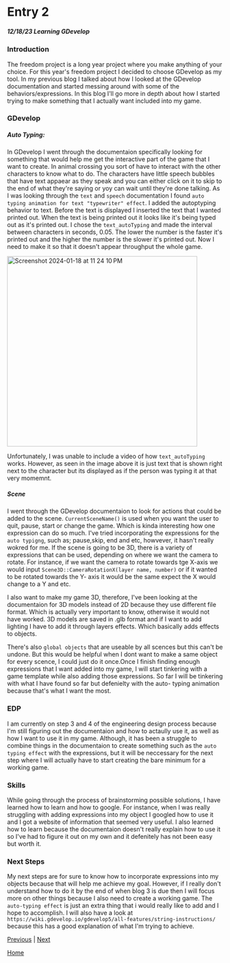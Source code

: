# Entry 2
##### 12/18/23 Learning GDevelop

### Introduction
 The freedom project is a long year project where you make anything of your choice. For this year's freedom project I decided to choose GDevelop as my tool. In my previous blog I talked about how I looked at the GDevelop documentation and started messing around with some of the behaviors/expressions. In this blog I'll go more in depth about how I started trying to make something that I actually want included into my game.

### GDevelop
##### Auto Typing:
 In GDevelop I went through the documentaion specifically looking for something that would help me get the interactive part of the game that I want to create. In animal crossing you sort of have to interact with the other characters to know what to do. The characters have little speech bubbles that have text appaear as they speak and you can either click on it to skip to the end of what they're saying or yoy can wait until they're done talking. As I was looking through the `text` and `speech` documentation I found `auto typing animation for text "typewriter" effect`. I added the autoptyping behavior to text. Before the text is displayed I inserted the text that I wanted printed out. When the text is being printed out it looks like it's being typed out as it's printed out. I chose the `text_autoTyping` and made the interval between characters in seconds, 0.05. The lower the number is the faster it's printed out and the higher the number is the slower it's printed out. Now I need to make it so that it doesn't appear throughput the whole game.

 <img width="444" alt="Screenshot 2024-01-18 at 11 24 10 PM" src="https://github.com/arianas4499/apcsa-freedom-project/assets/91750441/061ca9a0-395f-4956-92bb-39be9a5d5749">

Unfortunately, I was unable to include a video of how `text_autoTyping` works. However, as seen in the image above it is just text that is shown right next to the character but its displayed as if the person was typing it at that very momemnt.

##### Scene
I went through the GDevelop documentaion to look for actions that could be added to the scene. `CurrentSceneName()` is used when you want the user to quit, pause, start or change the game. Which is kinda interesting how one expression can do so much. I've tried incorporating the expressions for the `auto typigng`, such as; pause,skip, end and etc, howvever, it hasn't really wokred for me.  If the scene is going to be 3D, there is a variety of expressions that can be used,  depending on where we want the camera to rotate. For instance, if we want the camera to rotate towards tge X-axis we would input `Scene3D::CameraRotationX(layer name, number)` or if it wanted to be rotated towards the Y- axis it would be the same expect the X would change to a Y and etc.

I also want to make my game 3D, therefore, I've been looking at the documentaion for 3D models instead of 2D because they use different file format. Which is actually very important to know, otherwise it would not have worked. 3D models are saved in .glb format and if I want to add lighting I have to add it through layers effects. Which basically adds effects to objects.

There's also `global objects` that are useable by all scences but this can't be undone. But this would be helpful when I dont want to make a same object for every scence, I could just do it once.Once I finish finding enough expressions that I want added into my game, I will start tinkering with a game template while also adding those expressions. So far I will be tinkering with what I have found so far but defenielty with the auto- typing animation because that's what I want the most.

### EDP
I am currently on step 3 and 4 of the engineering design process because I'm still figuring out the documentaion and how to actaully use it, as well as how I want to use it in my game. Although, it has been a struggle to combine things in the documentaion to create something such as the `auto typing effect` with the expressions, but it will be neccessary for the next step where I will actually have to start creating the bare minimum for a working game.

### Skills
While going through the process of brainstorming possible solutions, I have learned how to learn and how to google. For instance, when I was really struggling with adding expressions into my object I googled how to use it and I got a website of information that seemed very useful. I also learned how to learn because the documentaion doesn't really explain how to use it so I've had to figure it out on my own and it defenitely has not been easy but worth it.

### Next Steps
My next steps are for sure to know how to incorporate expressions into my objects because that will help me achieve my goal. However, if I really don't understand how to do it by the end of when blog 3 is due then I will focus more on other things because I also need to create a working game. The `auto-typing effect` is just an extra thing that i would really like to add and I hope to accomplish. I will also have a look at ` https://wiki.gdevelop.io/gdevelop5/all-features/string-instructions/ ` because this has a good explanation of what I'm trying to achieve. 

[Previous](entry01.md) | [Next](entry03.md)

[Home](../README.md)
